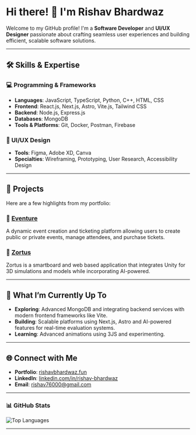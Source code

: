 
# Hi there! 👋 I'm Rishav Bhardwaz

Welcome to my GitHub profile! I'm a **Software Developer** and **UI/UX Designer** passionate about crafting seamless user experiences and building efficient, scalable software solutions.

---

## 🛠️ Skills & Expertise

### 💻 Programming & Frameworks
- **Languages**: JavaScript, TypeScript, Python, C++, HTML, CSS
- **Frontend**: React.js, Next.js, Astro, Vite.js, Tailwind CSS
- **Backend**: Node.js, Express.js
- **Databases**: MongoDB
- **Tools & Platforms**: Git, Docker, Postman, Firebase

### 🎨 UI/UX Design
- **Tools**: Figma, Adobe XD, Canva
- **Specialties**: Wireframing, Prototyping, User Research, Accessibility Design

---

## 🚀 Projects
Here are a few highlights from my portfolio:  
### 🔹 [Eventure](https://github.com/rishav-bhardwaz/eventure)  
A dynamic event creation and ticketing platform allowing users to create public or private events, manage attendees, and purchase tickets.

### 🔹 [Zortus](https://github.com/rishav-bhardwaz/zortus)  
Zortus is a smartboard and web based application that integrates Unity for 3D simulations and models while incorporating AI-powered. 

---

## 🌟 What I’m Currently Up To
- **Exploring**: Advanced MongoDB and integrating backend services with modern frontend frameworks like Vite.
- **Building**: Scalable platforms using Next.js, Astro and AI-powered features for real-time evaluation systems.
- **Learning**: Advanced animations using 3JS and experimenting.

---

## 🌐 Connect with Me
- **Portfolio**: [rishavbhardwaz.fun](https://rishavbhardwaz.fun)
- **LinkedIn**: [linkedin.com/in/rishav-bhardwaz](https://linkedin.com/in/rishavbhardwaz)
- **Email**: rishav76000@gmail.com

---

### 📊 GitHub Stats

![Top Languages](https://github-readme-stats.vercel.app/api/top-langs/?username=rishav-bhardwaz&layout=compact&theme=radical)

---
